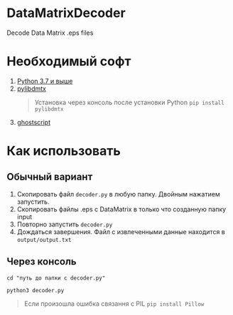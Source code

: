 # DataMatrixDecoder
 Decode Data Matrix .eps files

# Необходимый софт

1. [Python 3.7 и выше](https://www.python.org/downloads/)
2. [pylibdmtx](https://pypi.org/project/pylibdmtx/) 
   >Установка через консоль после установки Python `pip install pylibdmtx`
3. [ghostscript](https://www.ghostscript.com/download/gsdnld.html)

# Как использовать
## Обычный вариант
1. Скопировать файл `decoder.py` в любую папку. Двойным нажатием запустить.
2. Скопировать файлы .eps с DataMatrix в только что созданную папку input
3. Повторно запустить `decoder.py`
4. Дождаться завершения. Файл с извлеченными данные находится в `output/output.txt`

## Через консоль
`cd "путь до папки с decoder.py"`

`python3 decoder.py`

>Если произошла ошибка связання с PIL `pip install Pillow`